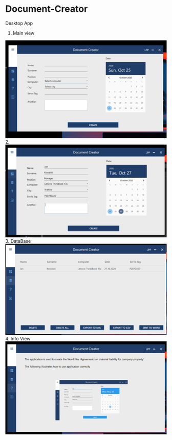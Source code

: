 # Document-Creator
Desktop App
1. Main view
<img src="/images/1.png"/>
2.
<img src="/images/2.png"/>
3. DataBase
<img src="/images/3.png"/>
4. Info View
<img src="/images/4.png"/>
